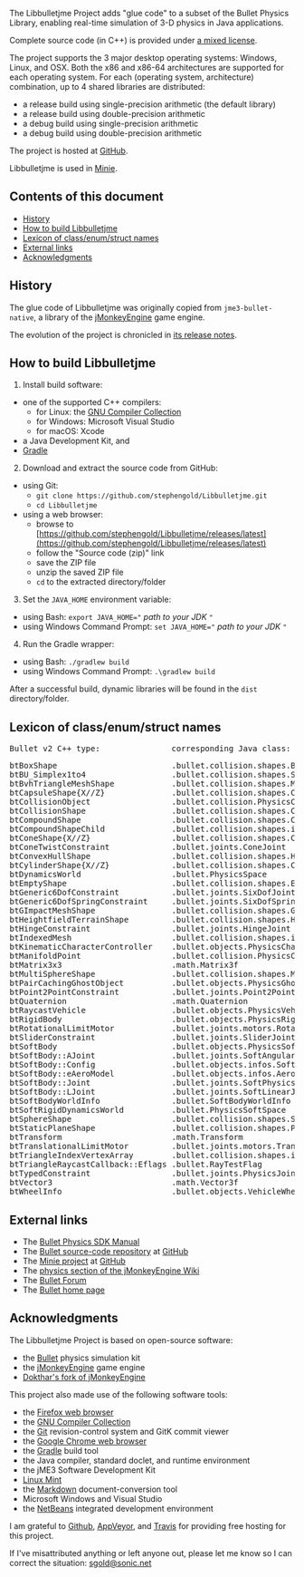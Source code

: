 The Libbulletjme Project adds "glue code" to a subset of the Bullet Physics
Library, enabling real-time simulation of 3-D physics in Java applications.

Complete source code (in C++) is provided under
[a mixed license](https://github.com/stephengold/Libbulletjme/blob/master/LICENSE).

The project supports the 3 major desktop operating systems:
Windows, Linux, and OSX.  Both the x86 and x86-64 architectures
are supported for each operating system.
For each (operating system, architecture) combination,
up to 4 shared libraries are distributed:
 + a release build using single-precision arithmetic (the default library)
 + a release build using double-precision arithmetic
 + a debug build using single-precision arithmetic
 + a debug build using double-precision arithmetic

The project is hosted at
[GitHub](https://github.com/stephengold/Libbulletjme).

Libbulletjme is used in [Minie].

## Contents of this document

 + [History](#history)
 + [How to build Libbulletjme](#build)
 + [Lexicon of class/enum/struct names](#lexicon)
 + [External links](#links)
 + [Acknowledgments](#acks)

<a name="history"/>

## History

The glue code of Libbulletjme was originally copied from `jme3-bullet-native`,
a library of the [jMonkeyEngine][jme] game engine.

The evolution of the project is chronicled in
[its release notes](https://github.com/stephengold/Libbulletjme/blob/master/release-notes.md).

<a name="build"/>

## How to build Libbulletjme

 1. Install build software:
   + one of the supported C++ compilers:
     + for Linux:  the [GNU Compiler Collection][gcc]
     + for Windows:  Microsoft Visual Studio
     + for macOS:  Xcode
   + a Java Development Kit, and
   + [Gradle]
 2. Download and extract the source code from GitHub:
   + using Git:
     + `git clone https://github.com/stephengold/Libbulletjme.git`
     + `cd Libbulletjme`
   + using a web browser:
     + browse to [https://github.com/stephengold/Libbulletjme/releases/latest](https://github.com/stephengold/Libbulletjme/releases/latest)
     + follow the "Source code (zip)" link
     + save the ZIP file
     + unzip the saved ZIP file
     + `cd` to the extracted directory/folder
 3. Set the `JAVA_HOME` environment variable:
   + using Bash:  `export JAVA_HOME="` *path to your JDK* `"`
   + using Windows Command Prompt:  `set JAVA_HOME="` *path to your JDK* `"`
 4. Run the Gradle wrapper:
   + using Bash:  `./gradlew build`
   + using Windows Command Prompt:  `.\gradlew build`

After a successful build, dynamic libraries will be found
in the `dist` directory/folder.

<a name="lexicon"/>

## Lexicon of class/enum/struct names

<pre>
Bullet v2 C++ type:               corresponding Java class: com.jme3...
</pre>
<pre>
btBoxShape                        .bullet.collision.shapes.BoxCollisionShape
btBU_Simplex1to4                  .bullet.collision.shapes.SimplexCollisionShape
btBvhTriangleMeshShape            .bullet.collision.shapes.MeshCollisionShape
btCapsuleShape{X//Z}              .bullet.collision.shapes.CapsuleCollisionShape
btCollisionObject                 .bullet.collision.PhysicsCollisionObject
btCollisionShape                  .bullet.collision.shapes.CollisionShape
btCompoundShape                   .bullet.collision.shapes.CompoundCollisionShape
btCompoundShapeChild              .bullet.collision.shapes.info.ChildCollisionShape
btConeShape{X//Z}                 .bullet.collision.shapes.ConeCollisionShape
btConeTwistConstraint             .bullet.joints.ConeJoint
btConvexHullShape                 .bullet.collision.shapes.HullCollisionShape
btCylinderShape{X//Z}             .bullet.collision.shapes.CylinderCollisionShape
btDynamicsWorld                   .bullet.PhysicsSpace
btEmptyShape                      .bullet.collision.shapes.EmptyShape
btGeneric6DofConstraint           .bullet.joints.SixDofJoint
btGeneric6DofSpringConstraint     .bullet.joints.SixDofSpringJoint
btGImpactMeshShape                .bullet.collision.shapes.GImpactCollisionShape
btHeightfieldTerrainShape         .bullet.collision.shapes.HeightfieldCollisionShape
btHingeConstraint                 .bullet.joints.HingeJoint
btIndexedMesh                     .bullet.collision.shapes.infos.IndexedMesh
btKinematicCharacterController    .bullet.objects.PhysicsCharacter
btManifoldPoint                   .bullet.collision.PhysicsCollisionEvent
btMatrix3x3                       .math.Matrix3f
btMultiSphereShape                .bullet.collision.shapes.MultiSphere
btPairCachingGhostObject          .bullet.objects.PhysicsGhostObject
btPoint2PointConstraint           .bullet.joints.Point2PointJoint
btQuaternion                      .math.Quaternion
btRaycastVehicle                  .bullet.objects.PhysicsVehicle
btRigidBody                       .bullet.objects.PhysicsRigidBody
btRotationalLimitMotor            .bullet.joints.motors.RotationalLimitMotor
btSliderConstraint                .bullet.joints.SliderJoint
btSoftBody                        .bullet.objects.PhysicsSoftBody
btSoftBody::AJoint                .bullet.joints.SoftAngularJoint
btSoftBody::Config                .bullet.objects.infos.SoftBodyConfig
btSoftBody::eAeroModel            .bullet.objects.infos.Aero
btSoftBody::Joint                 .bullet.joints.SoftPhysicsJoint
btSoftBody::LJoint                .bullet.joints.SoftLinearJoint
btSoftBodyWorldInfo               .bullet.SoftBodyWorldInfo
btSoftRigidDynamicsWorld          .bullet.PhysicsSoftSpace
btSphereShape                     .bullet.collision.shapes.SphereCollisionShape
btStaticPlaneShape                .bullet.collision.shapes.PlaneCollisionShape
btTransform                       .math.Transform
btTranslationalLimitMotor         .bullet.joints.motors.TranslationalLimitMotor
btTriangleIndexVertexArray        .bullet.collision.shapes.infos.CompoundMesh
btTriangleRaycastCallback::Eflags .bullet.RayTestFlag
btTypedConstraint                 .bullet.joints.PhysicsJoint
btVector3                         .math.Vector3f
btWheelInfo                       .bullet.objects.VehicleWheel
</pre>

<a name="links"/>

## External links

 + The [Bullet Physics SDK Manual](https://github.com/bulletphysics/bullet3/blob/master/docs/Bullet_User_Manual.pdf)
 + The [Bullet source-code repository](https://github.com/bulletphysics/bullet3) at [GitHub]
 + The [Minie project][minie] at [GitHub]
 + The [physics section of the jMonkeyEngine Wiki](https://wiki.jmonkeyengine.org/jme3/advanced/physics.html)
 + The [Bullet Forum](https://pybullet.org/Bullet/phpBB3)
 + The [Bullet home page][bullet]

<a name="acks"/>

## Acknowledgments

The Libbulletjme Project is based on open-source software:

  + the [Bullet] physics simulation kit
  + the [jMonkeyEngine][jme] game engine
  + [Dokthar's fork of jMonkeyEngine](https://github.com/dokthar/jmonkeyengine)

This project also made use of the following software tools:

  + the [Firefox web browser][firefox]
  + the [GNU Compiler Collection][gcc]
  + the [Git] revision-control system and GitK commit viewer
  + the [Google Chrome web browser][chrome]
  + the [Gradle] build tool
  + the Java compiler, standard doclet, and runtime environment
  + the jME3 Software Development Kit
  + [Linux Mint][mint]
  + the [Markdown] document-conversion tool
  + Microsoft Windows and Visual Studio
  + the [NetBeans] integrated development environment

I am grateful to [Github], [AppVeyor], and [Travis]
for providing free hosting for this project.

If I've misattributed anything or left anyone out, please let me know so I can
correct the situation: sgold@sonic.net

[appveyor]: https://www.appveyor.com "AppVeyor Continuous Integration"
[bullet]: https://pybullet.org/wordpress "Bullet Real-Time Physics Simulation"
[chrome]: https://www.google.com/chrome "Chrome"
[firefox]: https://www.mozilla.org/en-US/firefox "Firefox"
[gcc]: https://gcc.gnu.org "Gcc Compiler"
[git]: https://git-scm.com "Git"
[github]: https://github.com "GitHub"
[gradle]: https://gradle.org "Gradle Project"
[jme]: http://jmonkeyengine.org  "jMonkeyEngine Project"
[markdown]: https://daringfireball.net/projects/markdown "Markdown Project"
[minie]: https://github.com/stephengold/Minie "Minie Project"
[mint]: https://linuxmint.com/ "Linux Mint"
[netbeans]: https://netbeans.org "NetBeans Project"
[travis]: https://travis-ci.org "Travis CI"
